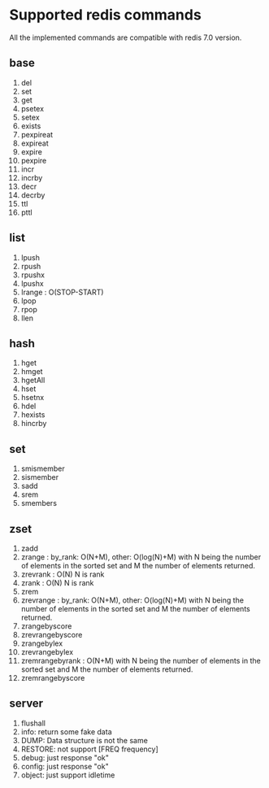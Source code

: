 # Supported redis commands

All the implemented commands are compatible with redis 7.0 version.

## base

1. del
1. set
1. get
1. psetex
1. setex
1. exists
1. pexpireat
1. expireat
1. expire
1. pexpire
1. incr
1. incrby
1. decr
1. decrby
1. ttl
1. pttl

## list

1. lpush
1. rpush
1. rpushx
1. lpushx
1. lrange : O(STOP-START)
1. lpop
1. rpop
1. llen

## hash

1. hget
1. hmget
1. hgetAll
1. hset
1. hsetnx
1. hdel
1. hexists
1. hincrby

## set

1. smismember
1. sismember
1. sadd
1. srem
1. smembers

## zset

1. zadd
1. zrange : by_rank: O(N+M), other: O(log(N)+M) with N being the number of elements in the sorted set and M the number of elements returned.
1. zrevrank : O(N) N is rank
1. zrank : O(N) N is rank
1. zrem
1. zrevrange : by_rank: O(N+M), other: O(log(N)+M) with N being the number of elements in the sorted set and M the number of elements returned.
1. zrangebyscore
1. zrevrangebyscore
1. zrangebylex
1. zrevrangebylex
1. zremrangebyrank : O(N+M) with N being the number of elements in the sorted set and M the number of elements returned.
1. zremrangebyscore

## server

1. flushall
1. info: return some fake data
1. DUMP: Data structure is not the same
1. RESTORE: not support [FREQ frequency]
1. debug: just response "ok"
1. config: just response "ok"
1. object: just support idletime
